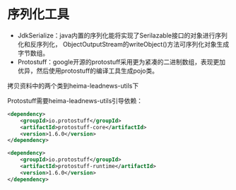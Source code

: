 # 序列化工具

- JdkSerialize：java内置的序列化能将实现了Serilazable接口的对象进行序列化和反序列化， ObjectOutputStream的writeObject()方法可序列化对象生成字节数组。
- Protostuff：google开源的protostuff采用更为紧凑的二进制数组，表现更加优异，然后使用protostuff的编译工具生成pojo类。

拷贝资料中的两个类到heima-leadnews-utils下

Protostuff需要heima-leadnews-utils引导依赖：

```xml
<dependency>
    <groupId>io.protostuff</groupId>
    <artifactId>protostuff-core</artifactId>
    <version>1.6.0</version>
</dependency>

<dependency>
    <groupId>io.protostuff</groupId>
    <artifactId>protostuff-runtime</artifactId>
    <version>1.6.0</version>
</dependency>
```
